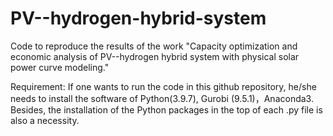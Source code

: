 # PV--hydrogen-hybrid-system
Code to reproduce the results of the work "Capacity optimization and economic analysis of PV--hydrogen hybrid system with physical solar power curve modeling."

Requirement: If one wants to run the code in this github repository, he/she needs to install the software of Python(3.9.7), Gurobi (9.5.1)，Anaconda3. Besides, the installation of the Python packages in the top of each .py file is also a necessity. 
